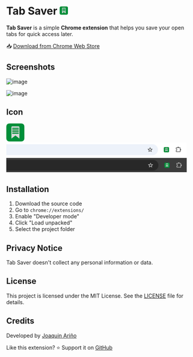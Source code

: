 # Tab Saver <img src="icons/icon120.png" width="22">

**Tab Saver** is a simple **Chrome extension** that helps you save your open tabs for quick access later.

📥 [Download from Chrome Web Store](https://chromewebstore.google.com/detail/tab-saver/fcdpfelhcdlmpjkgafchmmjhbddfgioo)

## Screenshots

![image](https://github.com/user-attachments/assets/89114d94-a56d-4a03-9298-ceebcb22b312)

![image](https://github.com/user-attachments/assets/b6d806ac-d590-4f18-acbe-6a450d557610)

## Icon

<img src="icons/icon120.png" width="48">

<img src="icons/toolbar_light.png" width="480">
<img src="icons/toolbar_dark.png" width="480">

## Installation
1. Download the source code
2. Go to `chrome://extensions/`
3. Enable "Developer mode"
4. Click "Load unpacked"
5. Select the project folder

## Privacy Notice
Tab Saver doesn't collect any personal information or data.

## License
This project is licensed under the MIT License. See the [LICENSE](LICENSE) file for details.

## Credits
Developed by [Joaquin Ariño](https://github.com/fromjag)

Like this extension? ⭐ Support it on [GitHub](https://github.com/fromjag/TabSaverExtension)
